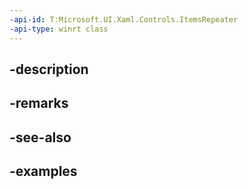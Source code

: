 ```yaml
---
-api-id: T:Microsoft.UI.Xaml.Controls.ItemsRepeater
-api-type: winrt class
---
```


## -description

## -remarks

## -see-also

## -examples

